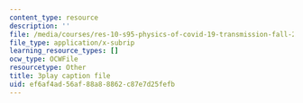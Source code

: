 ```yaml
---
content_type: resource
description: ''
file: /media/courses/res-10-s95-physics-of-covid-19-transmission-fall-2020/ef6af4ad56af88a88862c87e7d25fefb_Jd1BTtUqLBA.srt
file_type: application/x-subrip
learning_resource_types: []
ocw_type: OCWFile
resourcetype: Other
title: 3play caption file
uid: ef6af4ad-56af-88a8-8862-c87e7d25fefb
---
```

